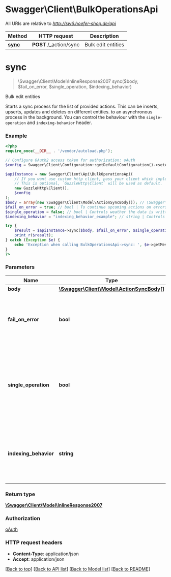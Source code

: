 # Swagger\Client\BulkOperationsApi

All URIs are relative to *http://sw6.hoefer-shop.de/api*

Method | HTTP request | Description
------------- | ------------- | -------------
[**sync**](BulkOperationsApi.md#sync) | **POST** /_action/sync | Bulk edit entities

# **sync**
> \Swagger\Client\Model\InlineResponse2007 sync($body, $fail_on_error, $single_operation, $indexing_behavior)

Bulk edit entities

Starts a sync process for the list of provided actions. This can be inserts, upserts, updates and deletes on different entities.  to an asynchronous process in the background. You can control the behaviour with the `single-operation` and `indexing-behavior` header.

### Example
```php
<?php
require_once(__DIR__ . '/vendor/autoload.php');

// Configure OAuth2 access token for authorization: oAuth
$config = Swagger\Client\Configuration::getDefaultConfiguration()->setAccessToken('YOUR_ACCESS_TOKEN');

$apiInstance = new Swagger\Client\Api\BulkOperationsApi(
    // If you want use custom http client, pass your client which implements `GuzzleHttp\ClientInterface`.
    // This is optional, `GuzzleHttp\Client` will be used as default.
    new GuzzleHttp\Client(),
    $config
);
$body = array(new \Swagger\Client\Model\ActionSyncBody()); // \Swagger\Client\Model\ActionSyncBody[] | 
$fail_on_error = true; // bool | To continue upcoming actions on errors, set the `fail-on-error` header to `false`.
$single_operation = false; // bool | Controls weather the data is written at once or in seperate transactions. - `true`: Data will be written in a single transaction
$indexing_behavior = "indexing_behavior_example"; // string | Controls the indexing behavior. - `disable-indexing`: Data indexing is completely disabled

try {
    $result = $apiInstance->sync($body, $fail_on_error, $single_operation, $indexing_behavior);
    print_r($result);
} catch (Exception $e) {
    echo 'Exception when calling BulkOperationsApi->sync: ', $e->getMessage(), PHP_EOL;
}
?>
```

### Parameters

Name | Type | Description  | Notes
------------- | ------------- | ------------- | -------------
 **body** | [**\Swagger\Client\Model\ActionSyncBody[]**](../Model/ActionSyncBody.md)|  |
 **fail_on_error** | **bool**| To continue upcoming actions on errors, set the &#x60;fail-on-error&#x60; header to &#x60;false&#x60;. | [optional] [default to true]
 **single_operation** | **bool**| Controls weather the data is written at once or in seperate transactions. - &#x60;true&#x60;: Data will be written in a single transaction | [optional] [default to false]
 **indexing_behavior** | **string**| Controls the indexing behavior. - &#x60;disable-indexing&#x60;: Data indexing is completely disabled | [optional]

### Return type

[**\Swagger\Client\Model\InlineResponse2007**](../Model/InlineResponse2007.md)

### Authorization

[oAuth](../../README.md#oAuth)

### HTTP request headers

 - **Content-Type**: application/json
 - **Accept**: application/json

[[Back to top]](#) [[Back to API list]](../../README.md#documentation-for-api-endpoints) [[Back to Model list]](../../README.md#documentation-for-models) [[Back to README]](../../README.md)

